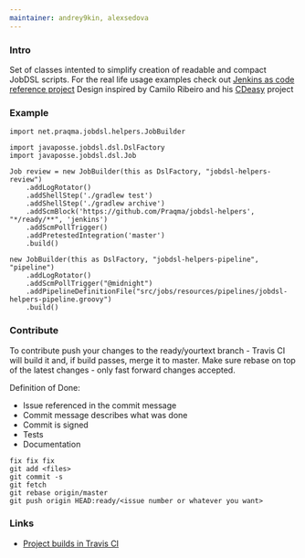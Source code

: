 ```yaml
---
maintainer: andrey9kin, alexsedova
---
```

### Intro

Set of classes intented to simplify creation of readable and compact JobDSL scripts.
For the real life usage examples check out [Jenkins as code reference project](https://github.com/Praqma/JenkinsAsCodeReference)
Design inspired by Camilo Ribeiro and his [CDeasy](https://github.com/camiloribeiro/cdeasy) project

### Example

```
import net.praqma.jobdsl.helpers.JobBuilder

import javaposse.jobdsl.dsl.DslFactory
import javaposse.jobdsl.dsl.Job

Job review = new JobBuilder(this as DslFactory, "jobdsl-helpers-review")
    .addLogRotator()
    .addShellStep('./gradlew test')
    .addShellStep('./gradlew archive')
    .addScmBlock('https://github.com/Praqma/jobdsl-helpers', "*/ready/**", 'jenkins')
    .addScmPollTrigger()
    .addPretestedIntegration('master')
    .build()

new JobBuilder(this as DslFactory, "jobdsl-helpers-pipeline", "pipeline")
    .addLogRotator()
    .addScmPollTrigger("@midnight")
    .addPipelineDefinitionFile("src/jobs/resources/pipelines/jobdsl-helpers-pipeline.groovy")
    .build()
```

### Contribute

To contribute push your changes to the ready/yourtext branch - Travis CI will build it and, if build passes, merge it to master.
Make sure rebase on top of the latest changes - only fast forward changes accepted.

Definition of Done:
- Issue referenced in the commit message
- Commit message describes what was done
- Commit is signed
- Tests
- Documentation

```
fix fix fix
git add <files>
git commit -s
git fetch
git rebase origin/master
git push origin HEAD:ready/<issue number or whatever you want>
```

### Links

* [Project builds in Travis CI](https://travis-ci.org/Praqma/jobdsl-helpers)
